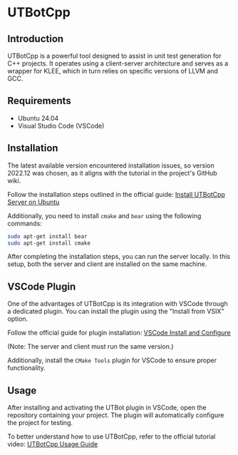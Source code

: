 # UTBotCpp

## Introduction
UTBotCpp is a powerful tool designed to assist in unit test generation for C++ projects. It operates using a client-server architecture and serves as a wrapper for KLEE, which in turn relies on specific versions of LLVM and GCC.

## Requirements
- Ubuntu 24.04
- Visual Studio Code (VSCode)

## Installation
The latest available version encountered installation issues, so version 2022.12 was chosen, as it aligns with the tutorial in the project's GitHub wiki.

Follow the installation steps outlined in the official guide:
[Install UTBotCpp Server on Ubuntu](https://github.com/UnitTestBot/UTBotCpp/wiki/install-server-on-ubuntu)

Additionally, you need to install `cmake` and `bear` using the following commands:
```sh
sudo apt-get install bear
sudo apt-get install cmake
```
After completing the installation steps, you can run the server locally. In this setup, both the server and client are installed on the same machine.

## VSCode Plugin
One of the advantages of UTBotCpp is its integration with VSCode through a dedicated plugin. You can install the plugin using the "Install from VSIX" option.

Follow the official guide for plugin installation:
[VSCode Install and Configure](https://github.com/UnitTestBot/UTBotCpp/wiki/vscode-install-and-configure)

(Note: The server and client must run the same version.)

Additionally, install the `CMake Tools` plugin for VSCode to ensure proper functionality.

## Usage
After installing and activating the UTBot plugin in VSCode, open the repository containing your project. The plugin will automatically configure the project for testing.

To better understand how to use UTBotCpp, refer to the official tutorial video:
[UTBotCpp Usage Guide](https://www.youtube.com/watch?v=bDJyWEeYhvk)

